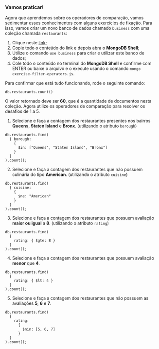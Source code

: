 ### Vamos praticar!

Agora que aprendemos sobre os operadores de comparação, vamos sedimentar esses conhecimentos com alguns exercícios de fixação. Para isso, vamos criar um novo banco de dados chamado `business` com uma coleção chamada `restaurants`:

1. Clique neste [link](https://s3.us-east-2.amazonaws.com/assets.app.betrybe.com/back-end/mongodb/exercise-filter-operators-e8e55183a5af1418a8f0d355ad895d13.js);
2. Copie todo o conteúdo do link e depois abra o **MongoDB Shell**;
3. Utilize o comando `use business` para criar e utilizar este banco de dados;
4. Cole todo o conteúdo no terminal do **MongoDB Shell** e confirme com ENTER ou baixe o arquivo e o execute usando o comando `mongo exercise-filter-operators.js`.

Para confirmar que está tudo funcionando, rode o seguinte comando:

```
db.restaurants.count()
```

O valor retornado deve ser **60**, que é a quantidade de documentos nesta coleção. Agora utilize os operadores de comparação para resolver os desafios de 1 a 5.

1. Selecione e faça a contagem dos restaurantes presentes nos bairros **Queens**, **Staten Island** e **Bronx**. (utilizando o atributo `borough`)

```
db.restaurants.find(
  { borough:
    {
      $in: ["Queens", "Staten Island", "Bronx"]
    }
  }
).count();
```

2. Selecione e faça a contagem dos restaurantes que não possuem culinária do tipo **American**. (utilizando o atributo `cuisine`)

```
db.restaurants.find(
  { cuisine:
    {
      $ne: "American"
    }
  }
).count();
```

3. Selecione e faça a contagem dos restaurantes que possuem avaliação **maior ou igual** a **8**. (utilizando o atributo `rating`)

```
db.restaurants.find(
  {
    rating: { $gte: 8 }
  }
).count();
```

4. Selecione e faça a contagem dos restaurantes que possuem avaliação **menor** que **4**.

```
db.restaurants.find(
  {
    rating: { $lt: 4 }
  }
).count();
```

5. Selecione e faça a contagem dos restaurantes que não possuem as avaliações **5**, **6** e **7**.

```
db.restaurants.find(
  {
    rating:
      {
        $nin: [5, 6, 7]
      }
  }
).count();
```

